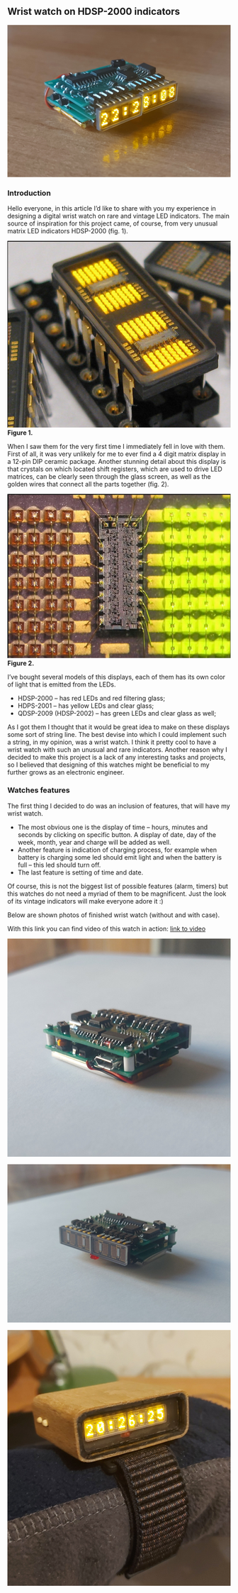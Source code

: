 ## Wrist watch on HDSP-2000 indicators

![watch](/images/view4.jpg)

### Introduction

Hello everyone, in this article I’d like to share with you my experience
in designing a digital wrist watch on rare and vintage LED indicators.
The main source of inspiration for this project came, of course, from
very unusual matrix LED indicators HDSP-2000 (fig. 1).

![Fig. 1](/images/image1.png)
**Figure 1.**

When I saw them for the very first time I immediately fell in love with
them. First of all, it was very unlikely for me to ever find a 4 digit
matrix display in a 12-pin DIP ceramic package. Another stunning detail
about this display is that crystals on which located shift registers,
which are used to drive LED matrices, can be clearly seen through the
glass screen, as well as the golden wires that connect all the parts
together (fig. 2).

![Fig. 2](/images/image2.png)
**Figure 2.**

I’ve bought several models of this displays, each of them has its own
color of light that is emitted from the LEDs.

- HDSP-2000 – has red LEDs and red filtering glass;
- HDPS-2001 – has yellow LEDs and clear glass;
- QDSP-2009 (HDSP-2002) – has green LEDs and clear glass as well;

As I got them I thought that it would be great idea to make on these
displays some sort of string line. The best devise into which I could
implement such a string, in my opinion, was a wrist watch. I think it
pretty cool to have a wrist watch with such an unusual and rare
indicators. Another reason why I decided to make this project is a lack
of any interesting tasks and projects, so I believed that designing of
this watches might be beneficial to my further grows as an electronic
engineer.

### Watches features

The first thing I decided to do was an inclusion of features, that will
have my wrist watch.

- The most obvious one is the display of time – hours, minutes and
seconds by clicking on specific button. A display of date, day of the
week, month, year and charge will be added as well.
- Another feature is indication of charging process, for example when
battery is charging some led should emit light and when the battery is
full – this led should turn off.
- The last feature is setting of time and date.

Of course, this is not the biggest list of possible features (alarm,
timers) but this watches do not need a myriad of them to be magnificent.
Just the look of its vintage indicators will make everyone adore it :)

Below are shown photos of finished wrist watch (without and with case).

With this link you can find video of this watch in action:
[link to video](https://drive.google.com/file/d/1nZPp8CitIWt24qjRfGPNrksItnVO5e3u/view?usp=share_link)

![view 1](/images/view1.jpg)

![view 3](/images/view3.jpg)

![wrist watch](/images/wrist_watch.jpg)
